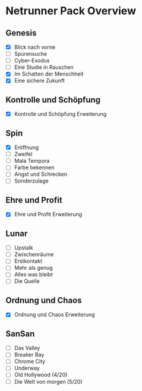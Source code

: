 # Netrunner Pack Overview

## Genesis
- [x] Blick nach vorne
- [ ] Spurensuche
- [ ] Cyber-Exodus
- [ ] Eine Studie in Rauschen
- [x] Im Schatten der Menschheit
- [x] Eine sichere Zukunft

## Kontrolle und Schöpfung
- [x] Kontrolle und Schöpfung Erweiterung

## Spin
- [x] Eröffnung
- [ ] Zweifel
- [ ] Mala Tempora
- [ ] Farbe bekennen
- [ ] Angst und Schrecken
- [ ] Sonderzulage

## Ehre und Profit
- [x] Ehre und Profit Erweiterung

## Lunar
- [ ] Upstalk
- [ ] Zwischenräume
- [ ] Erstkontakt
- [ ] Mehr als genug
- [ ] Alles was bleibt
- [ ] Die Quelle

## Ordnung und Chaos
- [x] Ordnung und Chaos Erweiterung

## SanSan
- [ ] Das Valley
- [ ] Breaker Bay
- [ ] Chrome City
- [ ] Underway
- [ ] Old Hollywood (4/20)
- [ ] Die Welt von morgen (5/20)
